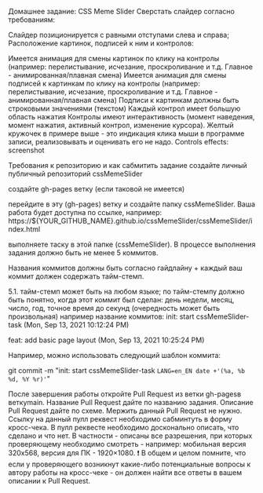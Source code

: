 Домашнее задание: CSS Meme Slider
Сверстать слайдер согласно требованиям:

Слайдер позиционируется с равными отступами слева и справа;
Расположение картинок, подписей к ним и контролов:

Имеется анимация для смены картинок по клику на контролы (например: перелистывание, исчезание, проскроливание и т.д. Главное - анимированная/плавная смена)
Имеется анимация для смены подписей к картинкам по клику на контролы (например: перелистывание, исчезание, проскроливание и т.д. Главное - анимированная/плавная смена)
Подписи к картинкам должны быть строковыми значениями (текстом)
Каждый контрол имеет большую область нажатия
Контролы имеют интерактивность (момент наведения, момент нажатия, активный контрол, изменение курсора). Желтый кружочек в примере выше - это индикация клика мыши в программе записи, реализовывать и оценивать его не надо.
Controls effects: screenshot

Требования к репозиторию и как сабмитить задание
создайте личный публичный репозиторий cssMemeSlider

создайте gh-pages ветку (если таковой не имеется)

перейдите в эту (gh-pages) ветку и создайте папку cssMemeSlider. Ваша работа будет доступна по ссылке, например: https://${YOUR_GITHUB_NAME}.github.io/cssMemeSlider/cssMemeSlider/index.html

выполняете таску в этой папке (cssMemeSlider). В процессе выполнения задания должно быть не менее 5 коммитов.

Названия коммитов должны быть согласно гайдлайну + каждый ваш коммит должен содержать тайм-стемп.

5.1. тайм-стемп может быть на любом языке; по тайм-стемпу должно быть понятно, когда этот коммит был сделан: день недели, месяц, число, год, точное время до секунд (очередность может быть произвольная) например название коммитов:
init: start cssMemeSlider-task (Mon, Sep 13, 2021 10:12:24 PM)

feat: add basic page layout (Mon, Sep 13, 2021 10:25:24 PM)

Например, можно использовать следующий шаблон коммита:

git commit -m "init: start cssMemeSlider-task `LANG=en_EN date +'(%a, %b %d, %Y %r)'`"

После завершения работы откройте Pull Request из ветки gh-pagesв веткуmain. Название Pull Request дайте по названию задания. Описание Pull Request дайте по схеме. Мержить данный Pull Request не нужно. Ссылку на данный пулл реквест необходимо сабминтуть в форму кросс-чека. В пулл реквесте необходимо досконально описать, что сделано и что нет. В частности - описаны все разрешения, при которых проверяющему необходимо смотреть - например: мобильная версия 320x568, версия для ПК - 1920×1080.
❗ В общем и целом помните, что если у проверяющего возникнут какие-либо потенциальные вопросы к автору работы на кросс-чеке - он должен найти все ответы в вашем описании к Pull Request.
